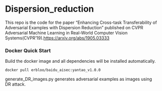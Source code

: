 # Dispersion_reduction
This repo is the code for the paper “Enhancing Cross-task Transferability of Adversarial Examples with Dispersion Reduction” published on CVPR Adversarial Machine Learning in Real-World Computer Vision Systems(CVPR’19).https://arxiv.org/abs/1905.03333

### Docker Quick Start
Build the docker image and all dependencies will be installed automatically.
```
docker pull erbloo/baidu_aisec:yantao_v1.0.0
```

generate_DR_images.py generates adversarial examples as images using DR attack.
